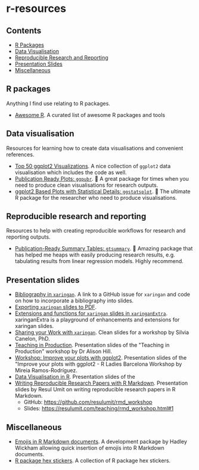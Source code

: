 # r-resources

## **Contents**

- [R Packages](#r-packages)
- [Data Visualisation](#data-visualisation)
- [Reproducible Research and Reporting](#reproducible-research-and-reporting)
- [Presentation Slides](#presentation-slides)
- [Miscellaneous](#miscellaneous)

## R packages

Anything I find use relating to R packages.

- [Awesome R](https://github.com/qinwf/awesome-R). A curated list of awesome R packages and tools

## Data visualisation

Resources for learning how to create data visualisations and convenient references.

- [Top 50 ggplot2 Visualizations](http://r-statistics.co/Top50-Ggplot2-Visualizations-MasterList-R-Code.html). A nice collection of `ggplot2` data visualisation which includes the code as well.
- [Publication Ready Plots: `ggpubr`](http://www.sthda.com/english/articles/24-ggpubr-publication-ready-plots/). :blue_heart: A great package for times when you need to produce clean visualisations for research outputs.
- [ggplot2 Based Plots with Statistical Details: `ggstatsplot`](https://indrajeetpatil.github.io/ggstatsplot/). :blue_heart: The ultimate R package for the researcher who need to produce visualisations.

## Reproducible research and reporting

Resources to help with creating reproducible workflows for research and reporting outputs.

- [Publication-Ready Summary Tables: `gtsummary`](http://www.danieldsjoberg.com/gtsummary/). :blue_heart: Amazing package that has helped me heaps with easily producing research results, e.g. tabulating results from linear regression models. Highly recommend.

## Presentation slides

- [Bibliography in `xaringan`](https://github.com/yihui/xaringan/issues/26). A link to a GitHub issue for `xaringan` and code on how to incorporate a bibliography into slides.
- [Exporting `xaringan` slides to PDF](https://github.com/yihui/xaringan/wiki/Export-Slides-to-PDF). 
- [Extensions and functions for `xaringan` slides in `xaringanExtra`](https://github.com/gadenbuie/xaringanExtra). xaringanExtra is a playground of enhancements and extensions for xaringan slides.
- [Sharing your Work with `xaringan`](https://spcanelon.github.io/xaringan-basics-and-beyond/slides/day-01-basics.html#1). Clean slides for a workshop by Silvia Canelon, PhD.
- [Teaching in Production](https://rstudio-education.github.io/teaching-in-production/). Presentation slides of the "Teaching in Production" workshop by Dr Alison Hill.
- [Workshop: Improve your plots with ggplot2](https://github.com/mireia-bioinfo/workshop_ggplot2). Presentation slides of the "Improve your plots with ggplot2 - R Ladies Barcelona Workshop by Mireia Ramos-Rodríguez.
- [Data Visualisation in R](https://emitanaka.org/workshopUTokyo2018/day1-session02-datavis.html#1). Presentation slides of the 
- [Writing Reproducible Research Papers with R Markdown](https://github.com/resulumit/rmd_workshop). Presentation slides by Resul Umit on writing reproducible research papers in R Markdown.
	+ GitHub: https://github.com/resulumit/rmd_workshop
	+ Slides: https://resulumit.com/teaching/rmd_workshop.html#1

## Miscellaneous

- [Emojis in R Markdown documents](https://github.com/hadley/emo). A development package by Hadley Wickham allowing quick insertion of emojis into R Markdown documents.
- [R package hex stickers](https://github.com/rstudio/hex-stickers). A collection of R package hex stickers.

